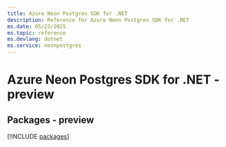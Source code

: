 ```yaml
---
title: Azure Neon Postgres SDK for .NET
description: Reference for Azure Neon Postgres SDK for .NET
ms.date: 05/23/2025
ms.topic: reference
ms.devlang: dotnet
ms.service: neonpostgres
---
```

# Azure Neon Postgres SDK for .NET - preview
## Packages - preview
[!INCLUDE [packages](neon-postgres-index.md)]